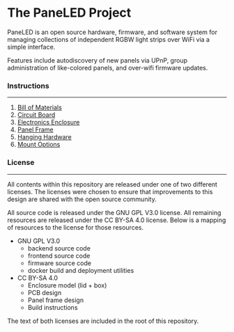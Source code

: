 # The PaneLED Project

PaneLED is an open source hardware, firmware, and software system for managing 
collections of independent RGBW light strips over WiFi via a simple interface.

Features include autodiscovery of new panels via UPnP, group administration 
of like-colored panels, and over-wifi firmware updates.

### Instructions
---

1. [Bill of Materials](/instructions/00_bill_of_materials/README.md)
1. [Circuit Board](/instructions/10_circuit_board/README.md)
1. [Electronics Enclosure](/instructions/20_electronics_enclosure/README.md)
1. [Panel Frame](/instructions/30_panel_frame/README.md)
1. [Hanging Hardware](/instructions/40_hanging_hardware/README.md)
1. [Mount Options](/instructions/50_mount_options/README.md)


### License
---

All contents within this repository are released under one of two different licenses. The licenses were chosen to ensure that improvements to this design are shared with the open source community.

All source code is released under the GNU GPL V3.0 license. All remaining resources are released under the CC BY-SA 4.0 license. Below is a mapping of resources to the license
for those resources. 

* GNU GPL V3.0 
    * backend source code
    * frontend source code
    * firmware source code
    * docker build and deployment utilities
* CC BY-SA 4.0
    * Enclosure model (lid + box)
    * PCB design
    * Panel frame design
    * Build instructions

The text of both licenses are included in the root of this repository.
